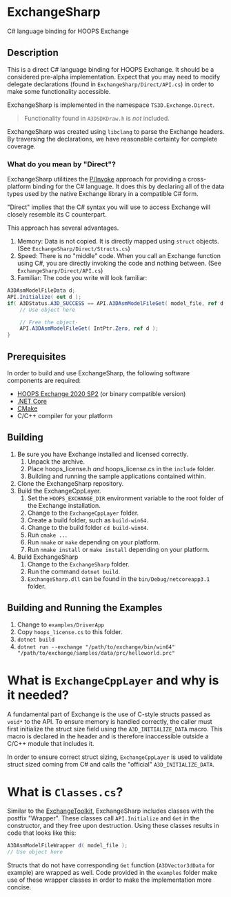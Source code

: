 # ExchangeSharp
C# language binding for HOOPS Exchange

## Description
This is a direct C# language binding for HOOPS Exchange. It should be a considered pre-alpha implementation. Expect that you may need to modify delegate declarations (found in `ExchangeSharp/Direct/API.cs`) in order to make some functionality accessible.

ExchangeSharp is implemented in the namespace `TS3D.Exchange.Direct`. 

> Functionality found in `A3DSDKDraw.h` is _not_ included.

ExchangeSharp was created using `libclang` to parse the Exchange headers. By traversing the declarations, we have reasonable certainty for complete coverage.

### What do you mean by "Direct"?
ExchangeSharp utilitizes the [P/Invoke](https://docs.microsoft.com/en-us/dotnet/standard/native-interop/pinvoke) approach for providing a cross-platform binding for the C# language. It does this by declaring all of the data types used by the native Exchange library in a compatible C# form.

"Direct" implies that the C# syntax you will use to access Exchange will closely resemble its C counterpart.

This approach has several advantages.

1. Memory: Data is not copied. It is directly mapped using `struct` objects. (See `ExchangeSharp/Direct/Structs.cs`)
1. Speed: There is no "middle" code. When you call an Exchange function using C#, you are directly invoking the code and nothing between. (See `ExchangeSharp/Direct/API.cs`)
1. Familiar: The code you write will look familiar:
```csharp
A3DAsmModelFileData d;
API.Initialize( out d );
if( A3DStatus.A3D_SUCCESS == API.A3DAsmModelFileGet( model_file, ref d ) ) {
    // Use object here

    // Free the object-
    API.A3DAsmModelFileGet( IntPtr.Zero, ref d );
}
```
## Prerequisites
In order to build and use ExchangeSharp, the following software components are required:
* [HOOPS Exchange 2020 SP2](https://developer.techsoft3d.com/hoops/exchange/downloads/latest/) (or binary compatible version)
* [.NET Core](https://dotnet.microsoft.com/download/dotnet-core)
* [CMake](https://cmake.org/download/)
* C/C++ compiler for your platform

## Building
1. Be sure you have Exchange installed and licensed correctly. 
 	1. Unpack the archive.
 	1. Place hoops_license.h _and_ hoops_license.cs in the `include` folder.
	1. Building and running the sample applications contained within.
1. Clone the ExchangeSharp repository.
1. Build the ExchangeCppLayer.
	1. Set the `HOOPS_EXCHANGE_DIR` environment variable to the root folder of the Exchange installation.
	1. Change to the `ExchangeCppLayer` folder.
	1. Create a build folder, such as `build-win64`.
	1. Change to the build folder `cd build-win64`.
	1. Run `cmake ..`.
	1. Run `nmake` or `make` depending on your platform.
	1. Run `nmake install` or `make install` depending on your platform.
1. Build ExchangeSharp
	1. Change to the `ExchangeSharp` folder.
	1. Run the command `dotnet build`.
	1. `ExchangeSharp.dll` can be found in the `bin/Debug/netcoreapp3.1` folder.

## Building and Running the Examples
1. Change to `examples/DriverApp`
1. Copy `hoops_license.cs` to this folder.
1. `dotnet build`
1. `dotnet run --exchange "/path/to/exchange/bin/win64" "/path/to/exchange/samples/data/prc/helloworld.prc"`

# What is `ExchangeCppLayer` and why is it needed?
A fundamental part of Exchange is the use of C-style structs passed as `void*` to the API. To ensure memory is handled correctly, the caller must first initialize the struct size field using the `A3D_INITIALIZE_DATA` macro. This macro is declared in the header and is therefore inaccessible outside a C/C++ module that includes it.

In order to ensure correct struct sizing, `ExchangeCppLayer` is used to validate struct sized coming from C# and calls the "official" `A3D_INITIALIZE_DATA`.

# What is `Classes.cs`?
Similar to the [ExchangeToolkit](https://labs.techsoft3d.com/project/exchange-toolkit/), ExchangeSharp includes classes with the postfix "Wrapper". These classes call `API.Initialize` and `Get` in the constructor, and they free upon destruction. Using these classes results in code that looks like this:

```csharp
A3DAsmModelFileWrapper d( model_file );
// Use object here
```

Structs that do not have corresponding `Get` function (`A3DVector3dData` for example) are wrapped as well. Code provided in the `examples` folder make use of these wrapper classes in order to make the implementation more concise.



